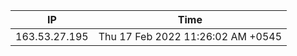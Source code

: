 | IP      | Time |
| ----------- | ----------- |
| 163.53.27.195      | Thu 17 Feb 2022 11:26:02 AM +0545       |
